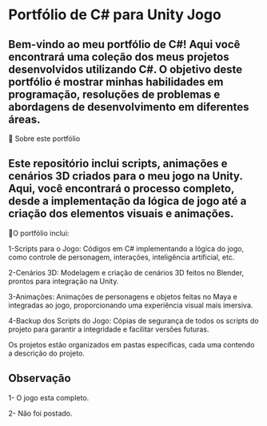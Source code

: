 # Portfólio de C# para Unity Jogo

## Bem-vindo ao meu portfólio de C#! Aqui você encontrará uma coleção dos meus projetos desenvolvidos utilizando C#. O objetivo deste portfólio é mostrar minhas habilidades em programação, resoluções de problemas e abordagens de desenvolvimento em diferentes áreas.
🚀 Sobre este portfólio

## Este repositório inclui scripts, animações e cenários 3D criados para o meu jogo na Unity. Aqui, você encontrará o processo completo, desde a implementação da lógica de jogo até a criação dos elementos visuais e animações.

🚀O portfólio inclui:

1-Scripts para o Jogo: Códigos em C# implementando a lógica do jogo, como controle de personagem, interações, inteligência artificial, etc.

2-Cenários 3D: Modelagem e criação de cenários 3D feitos no Blender, prontos para integração na Unity.

3-Animações: Animações de personagens e objetos feitas no Maya e integradas ao jogo, proporcionando uma experiência visual mais imersiva.

4-Backup dos Scripts do Jogo: Cópias de segurança de todos os scripts do projeto para garantir a integridade e facilitar versões futuras.

Os projetos estão organizados em pastas específicas, cada uma contendo a descrição do projeto.

## Observação
1- O jogo esta completo.

2- Não foi postado.
